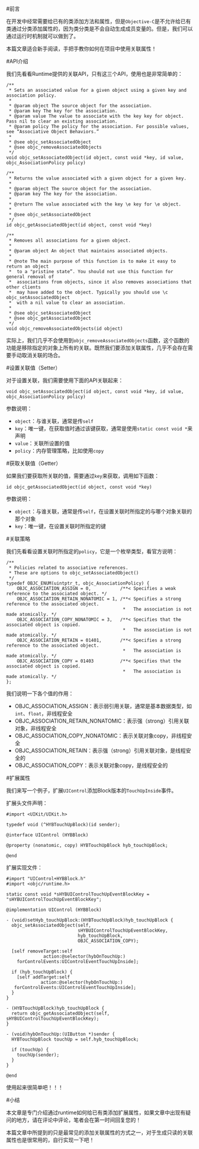 #前言


在开发中经常需要给已有的类添加方法和属性，但是`Objective-C`是不允许给已有类通过分类添加属性的，因为类分类是不会自动生成成员变量的。但是，我们可以通过运行时机制就可以做到了。

本篇文章适合新手阅读，手把手教你如何在项目中使用关联属性！

#API介绍

我们先看看Runtime提供的关联API，只有这三个API，使用也是非常简单的：

```
/** 
 * Sets an associated value for a given object using a given key and association policy.
 * 
 * @param object The source object for the association.
 * @param key The key for the association.
 * @param value The value to associate with the key key for object. Pass nil to clear an existing association.
 * @param policy The policy for the association. For possible values, see “Associative Object Behaviors.”
 * 
 * @see objc_setAssociatedObject
 * @see objc_removeAssociatedObjects
 */
void objc_setAssociatedObject(id object, const void *key, id value, objc_AssociationPolicy policy)

/** 
 * Returns the value associated with a given object for a given key.
 * 
 * @param object The source object for the association.
 * @param key The key for the association.
 * 
 * @return The value associated with the key \e key for \e object.
 * 
 * @see objc_setAssociatedObject
 */
id objc_getAssociatedObject(id object, const void *key)

/** 
 * Removes all associations for a given object.
 * 
 * @param object An object that maintains associated objects.
 * 
 * @note The main purpose of this function is to make it easy to return an object 
 *  to a "pristine state”. You should not use this function for general removal of
 *  associations from objects, since it also removes associations that other clients
 *  may have added to the object. Typically you should use \c objc_setAssociatedObject 
 *  with a nil value to clear an association.
 * 
 * @see objc_setAssociatedObject
 * @see objc_getAssociatedObject
 */
void objc_removeAssociatedObjects(id object)
```

实际上，我们几乎不会使用到`objc_removeAssociatedObjects`函数，这个函数的功能是移除指定的对象上所有的关联。既然我们要添加关联属性，几乎不会存在需要手动取消关联的场合。

#设置关联值（Setter）


对于设置关联，我们需要使用下面的API关联起来：

```
void objc_setAssociatedObject(id object, const void *key, id value, objc_AssociationPolicy policy)
```

参数说明：

* `object`：与谁关联，通常是传`self`
* `key`：唯一键，在获取值时通过该键获取，通常是使用`static const void *`来声明
* `value`：关联所设置的值
* `policy`：内存管理策略，比如使用`copy`

#获取关联值（Getter）

如果我们要获取所关联的值，需要通过`key`来获取，调用如下函数：

```
id objc_getAssociatedObject(id object, const void *key)
```

参数说明：

* `object`：与谁关联，通常是传`self`，在设置关联时所指定的与哪个对象关联的那个对象
* `key`：唯一键，在设置关联时所指定的键

#关联策略

我们先看看设置关联时所指定的`policy`，它是一个枚举类型，看官方说明：

```
/**
 * Policies related to associative references.
 * These are options to objc_setAssociatedObject()
 */
typedef OBJC_ENUM(uintptr_t, objc_AssociationPolicy) {
    OBJC_ASSOCIATION_ASSIGN = 0,           /**< Specifies a weak reference to the associated object. */
    OBJC_ASSOCIATION_RETAIN_NONATOMIC = 1, /**< Specifies a strong reference to the associated object. 
                                            *   The association is not made atomically. */
    OBJC_ASSOCIATION_COPY_NONATOMIC = 3,   /**< Specifies that the associated object is copied. 
                                            *   The association is not made atomically. */
    OBJC_ASSOCIATION_RETAIN = 01401,       /**< Specifies a strong reference to the associated object.
                                            *   The association is made atomically. */
    OBJC_ASSOCIATION_COPY = 01403          /**< Specifies that the associated object is copied.
                                            *   The association is made atomically. */
};
```
我们说明一下各个值的作用：

* OBJC\_ASSOCIATION\_ASSIGN：表示弱引用关联，通常是基本数据类型，如`int`、`float`，非线程安全
* OBJC\_ASSOCIATION\_RETAIN\_NONATOMIC：表示强（strong）引用关联对象，非线程安全
* OBJC\_ASSOCIATION\_COPY\_NONATOMIC：表示关联对象copy，非线程安全
* OBJC\_ASSOCIATION\_RETAIN：表示强（strong）引用关联对象，是线程安全的
* OBJC\_ASSOCIATION\_COPY：表示关联对象copy，是线程安全的

#扩展属性

我们来写一个例子，扩展`UIControl`添加Block版本的`TouchUpInside`事件。

扩展头文件声明：

```
#import <UIKit/UIKit.h>

typedef void (^HYBTouchUpBlock)(id sender);

@interface UIControl (HYBBlock)

@property (nonatomic, copy) HYBTouchUpBlock hyb_touchUpBlock;

@end
```

扩展实现文件：

```
#import "UIControl+HYBBlock.h"
#import <objc/runtime.h>

static const void *sHYBUIControlTouchUpEventBlockKey = "sHYBUIControlTouchUpEventBlockKey";

@implementation UIControl (HYBBlock)

- (void)setHyb_touchUpBlock:(HYBTouchUpBlock)hyb_touchUpBlock {
  objc_setAssociatedObject(self,
                           sHYBUIControlTouchUpEventBlockKey,
                           hyb_touchUpBlock,
                           OBJC_ASSOCIATION_COPY);
  
  [self removeTarget:self
              action:@selector(hybOnTouchUp:)
    forControlEvents:UIControlEventTouchUpInside];
  
  if (hyb_touchUpBlock) {
    [self addTarget:self
             action:@selector(hybOnTouchUp:)
   forControlEvents:UIControlEventTouchUpInside];
  }
}

- (HYBTouchUpBlock)hyb_touchUpBlock {
  return objc_getAssociatedObject(self, sHYBUIControlTouchUpEventBlockKey);
}

- (void)hybOnTouchUp:(UIButton *)sender {
  HYBTouchUpBlock touchUp = self.hyb_touchUpBlock;
  
  if (touchUp) {
    touchUp(sender);
  }
}

@end
```

使用起来很简单吧！！！

#小结

本文章是专门介绍通过runtime如何给已有类添加扩展属性，如果文章中出现有疑问的地方，请在评论中评论，笔者会在第一时间回复您的！

本篇文章中所提到的只是最常见的添加关联属性的方式之一，对于生成只读的关联属性也是很常用的，自行实现一下吧！

